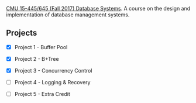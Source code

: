 [CMU 15-445/645 (Fall 2017) Database Systems](http://15445.courses.cs.cmu.edu/fall2017/). A course on the design and implementation of database management systems.

## Projects

- [x] Project 1 - Buffer Pool

- [x] Project 2 - B+Tree

- [x] Project 3 - Concurrency Control

- [ ] Project 4 - Logging & Recovery

- [ ] Project 5 - Extra Credit

